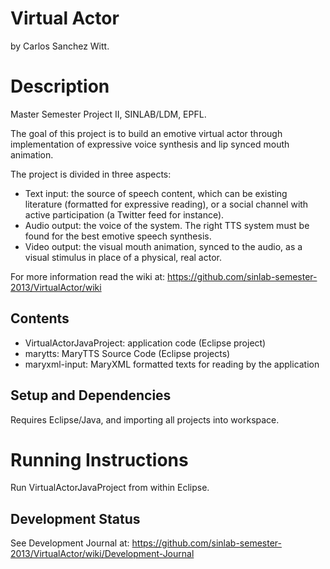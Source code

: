 Virtual Actor
=============

by Carlos Sanchez Witt.

Description
===========

Master Semester Project II, SINLAB/LDM, EPFL.

The goal of this project is to build an emotive virtual actor through implementation of expressive voice synthesis and lip synced mouth animation.

The project is divided in three aspects:

* Text input: the source of speech content, which can be existing literature (formatted for expressive reading), or a social channel with active participation (a Twitter feed for instance).
* Audio output: the voice of the system. The right TTS system must be found for the best emotive speech synthesis.
* Video output: the visual mouth animation, synced to the audio, as a visual stimulus in place of a physical, real actor.

For more information read the wiki at:
https://github.com/sinlab-semester-2013/VirtualActor/wiki

Contents
--------

- VirtualActorJavaProject: application code (Eclipse project)
- marytts: MaryTTS Source Code (Eclipse projects)
- maryxml-input: MaryXML formatted texts for reading by the application

Setup and Dependencies
----------------------

Requires Eclipse/Java, and importing all projects into workspace.

Running Instructions
====================

Run VirtualActorJavaProject from within Eclipse.

Development Status
------------------

See Development Journal at:
https://github.com/sinlab-semester-2013/VirtualActor/wiki/Development-Journal
